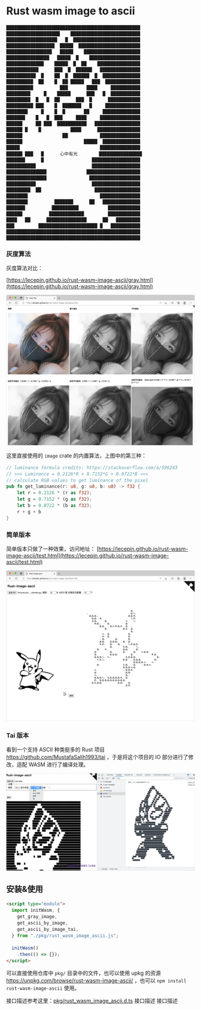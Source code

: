 # Rust wasm image to ascii

```
██████████████████████████████████████████████████
████████████████████    ██████████████████████████
███████████████████   █  █████████████████████████
██████████████████  █████  ███████████████████████
█████████████████   █████    █████████████████████
████████████████   █████  █    ███████████████████
██████████████    █████  █  ██    ████████████████
████████████      ███  █  ██████   ███████████████
███████████  █    ██  █  ██████  █  ██████████████
██████████  ██    █  ██ █████   ███  █████████████
██████████          ███       ████     ███████████
█████████     █    █████      ███   █  ███████████
█████████  █   █  ██      ███  █      ████████████
██████████ ███    █  ███████   █     █████████████
████████     █    █  █       ██     ██████████████
███████    █   █  ███     ████     ███████████████
██████     ██ ███  ███████████   █████████████████
██████ █    █           ████      ████████████████
██████               ██            ███████████████
██████                       █████  ██████████████
█████                              ███████████████
██████ ███   █      心中有光        ████████████████
███████      █                  ██████████████████
███████████                     ██████████████████
███████████████               ████████████████████
███████████████                ███████████████████
███████████                     ██████████████████
█████████  ██                    █████████████████
████████                           ███████████████
████████          ███████      ██   ██████████████
███████          ██████████           ████████████
██████          █████████████         ████████████
████   ██      ███████████████      ██   █████████
███         ██████████████████████ █   ███████████
██████████████████████████████████████████████████
██████████████████████████████████████████████████
```

### 灰度算法

灰度算法对比：

[https://lecepin.github.io/rust-wasm-image-ascii/gray.html](https://lecepin.github.io/rust-wasm-image-ascii/gray.html)

![](./docs/01.webp)

这里直接使用的 `image` crate 的内置算法，上图中的第三种：

```rust
// luminance formula credits: https://stackoverflow.com/a/596243
// >>> Luminance = 0.2126*R + 0.7152*G + 0.0722*B <<<
// calculate RGB values to get luminance of the pixel
pub fn get_luminance(r: u8, g: u8, b: u8) -> f32 {
    let r = 0.2126 * (r as f32);
    let g = 0.7152 * (g as f32);
    let b = 0.0722 * (b as f32);
    r + g + b
}
```

### 简单版本

简单版本只做了一种效果，访问地址： [https://lecepin.github.io/rust-wasm-image-ascii/test.html](https://lecepin.github.io/rust-wasm-image-ascii/test.html)

![](./docs/02.webp)

### Tai 版本

看到一个支持 ASCII 种类挺多的 Rust 项目 https://github.com/MustafaSalih1993/tai ，于是将这个项目的 IO 部分进行了修改，适配 WASM 进行了编译处理。

![](./docs/03.webp)

## 安装&使用

```html
<script type="module">
  import initWasm, {
    get_gray_image,
    get_ascii_by_image,
    get_ascii_by_image_tai,
  } from "./pkg/rust_wasm_image_ascii.js";

  initWasm()
    .then(() => {});
</script>
```

可以直接使用仓库中 `pkg/` 目录中的文件，也可以使用 upkg 的资源 https://unpkg.com/browse/rust-wasm-image-ascii/ ，也可以 `npm install rust-wasm-image-ascii` 使用。

接口描述参考这里：[pkg/rust_wasm_image_ascii.d.ts](./pkg/rust_wasm_image_ascii.d.ts)
接口描述
接口描述

